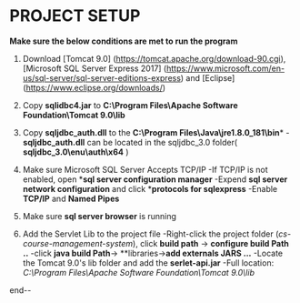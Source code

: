 # **PROJECT SETUP**  <br/>
**Make sure the below conditions are met to run the program** <br/>
1. Download [Tomcat 9.0] (https://tomcat.apache.org/download-90.cgi), [Microsoft SQL Server Express 2017] (https://www.microsoft.com/en-us/sql-server/sql-server-editions-express)
	and [Eclipse] (https://www.eclipse.org/downloads/)
	
2. Copy **sqlidbc4.jar** to **C:\Program Files\Apache Software Foundation\Tomcat 9.0\lib**

3. Copy **sqljdbc_auth.dll** to the **C:\Program Files\Java\jre1.8.0_181\bin***
	-**sqljdbc_auth.dll** can be located in the sqljdbc_3.0 folder( **sqljdbc_3.0\enu\auth\x64** )
	
4. Make sure Microsoft SQL Server Accepts TCP/IP
	-If TCP/IP is not enabled, open ***sql server configuration manager**
	-Expend **sql server network configuration** and click ***protocols for sqlexpress**
	-Enable **TCP/IP** and **Named Pipes**
	
5. Make sure **sql server browser** is running

6. Add the Servlet Lib to the project file
	-Right-click the project folder (*cs-course-management-system*), click **build path** -> **configure build Path ..**
	-click **java build Path**-> **libraries->**add externals JARS ...**
	-Locate the Tomcat 9.0's lib folder and add the **serlet-api.jar**
		-Full location: *C:\Program Files\Apache Software Foundation\Tomcat 9.0\lib*
		
end--
